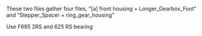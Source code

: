 These two files gather four files, "[a] front housing + Longer_Gearbox_Foot" and "Stepper_Spacer + ring_gear_housing"

Use F695 2RS and 625 RS bearing
